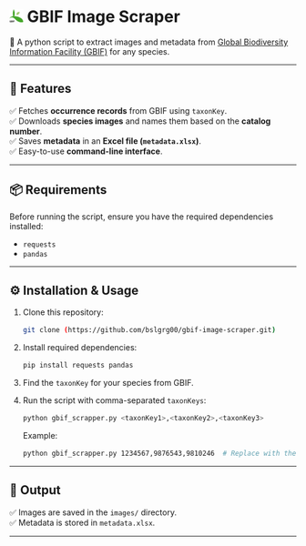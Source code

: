  # <img src="gbif_logo.png" alt="GBIF Logo" width="24"/> GBIF Image Scraper

📸 A python script to extract images and metadata from [Global Biodiversity Information Facility (GBIF)](https://www.gbif.org/) for any species.  

---

## 📌 Features  
✅ Fetches **occurrence records** from GBIF using `taxonKey`.  
✅ Downloads **species images** and names them based on the **catalog number**.  
✅ Saves **metadata** in an **Excel file (`metadata.xlsx`)**.  
✅ Easy-to-use **command-line interface**.  

---

## 📦 Requirements  
Before running the script, ensure you have the required dependencies installed:  
- `requests`
- `pandas`

---

## ⚙️ Installation & Usage
1. Clone this repository:
    ```bash
    git clone (https://github.com/bslgrg00/gbif-image-scraper.git)
    ```

2. Install required dependencies:
    ```bash
    pip install requests pandas
    ```

3. Find the `taxonKey` for your species from GBIF.

4. Run the script with comma-separated `taxonKeys`:
    ```bash
    python gbif_scrapper.py <taxonKey1>,<taxonKey2>,<taxonKey3>
    ```
    Example:
    ```bash
    python gbif_scrapper.py 1234567,9876543,9810246  # Replace with the actual taxonKeys for your species
    ```

---

## 📂 Output  
✅ Images are saved in the `images/` directory.  
✅ Metadata is stored in `metadata.xlsx`.  

---
